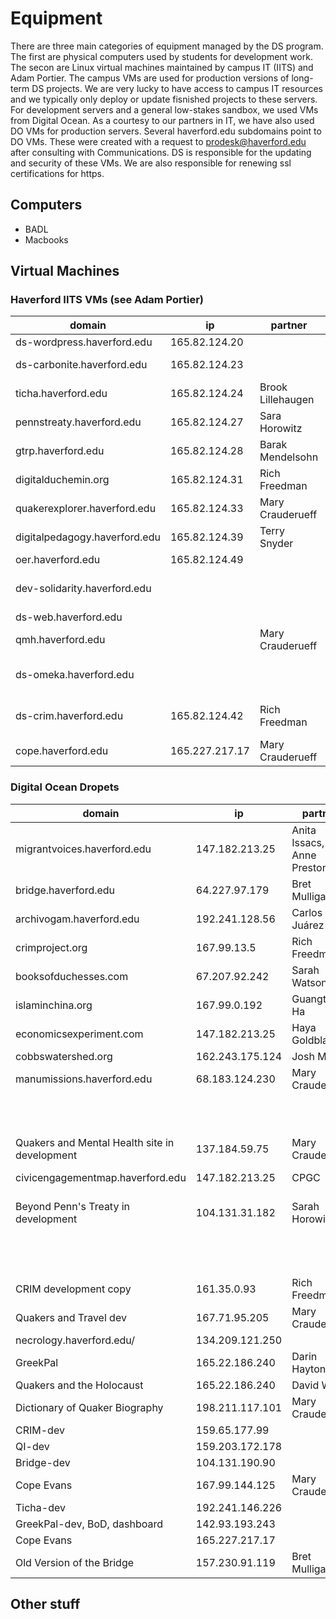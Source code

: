 # Equipment 

There are three main categories of equipment managed by the DS program.  The first are physical computers used by students for development work. The secon are Linux virtual machines maintained by campus IT (IITS) and Adam Portier.  The campus VMs are used for production versions of long-term DS projects. We are very lucky to have access to campus IT resources and we typically only deploy or update fisnished projects to these servers.  For development servers and a general low-stakes sandbox, we used VMs from Digital Ocean.  As a courtesy to our partners in IT, we have also used DO VMs for production servers.  Several haverford.edu subdomains point to DO VMs.  These were created with a request to prodesk@haverford.edu after consulting with Communications. DS is responsible for the updating and security of these VMs.  We are also responsible for renewing ssl certifications for https. 

## Computers 
- BADL 
- Macbooks 

## Virtual Machines 

### Haverford IITS VMs (see Adam Portier)
| domain                        | ip             | partner           | repository                                                        | notes                    |
|-------------------------------|----------------|-------------------|-------------------------------------------------------------------|--------------------------|
| ds-wordpress.haverford.edu    | 165.82.124.20  |                   |                                                                   |                          |
| ds-carbonite.haverford.edu    | 165.82.124.23  |                   |                                                                   | legacy projects          |
| ticha.haverford.edu           | 165.82.124.24  | Brook Lillehaugen | https://github.com/HCDigitalScholarship/ticha-django-site         |                          |
| pennstreaty.haverford.edu     | 165.82.124.27  | Sara Horowitz     | https://github.com/HCDigitalScholarship/QI                        |                          |
| gtrp.haverford.edu            | 165.82.124.28  | Barak Mendelsohn  | https://github.com/HCDigitalScholarship/global-terrorism-research |                          |
| digitalduchemin.org           | 165.82.124.31  | Rich Freedman     |                                                                   | Rich Freedman            |
| quakerexplorer.haverford.edu  | 165.82.124.33  | Mary Crauderueff  |                                                                   |                          |
| digitalpedagogy.haverford.edu | 165.82.124.39  | Terry Snyder      | WordPress                                                         |                          |
| oer.haverford.edu             | 165.82.124.49  |                   | PressBooks                                                        |                          |
| dev-solidarity.haverford.edu  |                |                   |                                                                   | Solidarity Economy Map   |
| ds-web.haverford.edu          |                |                   |                                                                   |                          |
| qmh.haverford.edu             |                | Mary Crauderueff  | https://github.com/HCDigitalScholarship/QMH                       |                          |
| ds-omeka.haverford.edu        |                |                   | Omeka                                                             | legacy omeka projects    |
| ds-crim.haverford.edu         | 165.82.124.42  | Rich Freedman     | JupyterHub                                                        | Rich Freedman JupyterHub |
| cope.haverford.edu            | 165.227.217.17 | Mary Crauderueff  | https://github.com/HCDigitalScholarship/cope-evans                |                          |

### Digital Ocean Dropets
| domain                                        | ip              | partner                    | repository                                                   | notes                    |
|-----------------------------------------------|-----------------|----------------------------|--------------------------------------------------------------|--------------------------|
| migrantvoices.haverford.edu                   | 147.182.213.25  | Anita Issacs, Anne Preston | https://github.com/HCDigitalScholarship/migration-encounters |                          |
| bridge.haverford.edu                          | 64.227.97.179   | Bret Mulligan              | https://github.com/HCDigitalScholarship/FastBridge           | legacy projects          |
| archivogam.haverford.edu                      | 192.241.128.56  | Carlos Juárez              | https://github.com/HCDigitalScholarship/GAM                  |                          |
| crimproject.org                               | 167.99.13.5     | Rich Freedman              | https://github.com/CRIM-Project/CRIM-online                  |                          |
| booksofduchesses.com                          | 67.207.92.242   | Sarah Watson               | https://github.com/HCDigitalScholarship/booksofduchesses     |                          |
| islaminchina.org                              | 167.99.0.192    | Guangtian Ha               | https://github.com/HCDigitalScholarship/islam-in-china       | Rich Freedman            |
| economicsexperiment.com                       | 147.182.213.25  | Haya Goldblatt             | https://github.com/HCDigitalScholarship/fuzzytext            |                          |
| cobbswatershed.org                            | 162.243.175.124 | Josh Moses                 | WordPress                                                    |                          |
| manumissions.haverford.edu                    | 68.183.124.230  | Mary Crauderueff           | https://github.com/HCDigitalScholarship/manumissions         |                          |
|                                               |                 |                            |                                                              | Solidarity Economy Map   |
| Quakers and Mental Health site in development | 137.184.59.75   | Mary Crauderueff           | https://github.com/HCDigitalScholarship/qmh-v2               |                          |
| civicengagementmap.haverford.edu              | 147.182.213.25  | CPGC                       | https://github.com/HCDigitalScholarship/civic-engagement-map |                          |
| Beyond Penn's Treaty in development           | 104.131.31.182  | Sarah Horowitz             | https://github.com/HCDigitalScholarship/penn-treaty-v2       | legacy omeka projects    |
|                                               |                 |                            |                                                              | Rich Freedman JupyterHub |
| CRIM development copy                         | 161.35.0.93     | Rich Freedman              |                                                              |                          |
| Quakers and Travel dev                        | 167.71.95.205   | Mary Crauderueff           | https://github.com/HCDigitalScholarship/Quaker-Travels       |                          |
| necrology.haverford.edu/                      | 134.209.121.250 |                            | https://github.com/HCDigitalScholarship/quaker-necrology     |                          |
| GreekPal                                      | 165.22.186.240  | Darin Hayton               |                                                              |                          |
| Quakers and the Holocaust                     | 165.22.186.240  | David Watt                 | https://github.com/HCDigitalScholarship/QH                   |                          |
| Dictionary of Quaker Biography                | 198.211.117.101 | Mary Crauderueff           | https://github.com/HCDigitalScholarship/DQB                  |                          |
| CRIM-dev                                      | 159.65.177.99   |                            |                                                              |                          |
| QI-dev                                        | 159.203.172.178 |                            |                                                              |                          |
| Bridge-dev                                    | 104.131.190.90  |                            |                                                              |                          |
| Cope Evans                                    | 167.99.144.125  | Mary Crauderueff           | https://github.com/HCDigitalScholarship/CopeEvans            |                          |
| Ticha-dev                                     | 192.241.146.226 |                            |                                                              |                          |
| GreekPal-dev, BoD, dashboard                  | 142.93.193.243  |                            |                                                              |                          |
| Cope Evans                                    | 165.227.217.17  |                            |                                                              |                          |
| Old Version of the Bridge                     | 157.230.91.119  | Bret Mulligan              |                                                              |                          |

## Other stuff